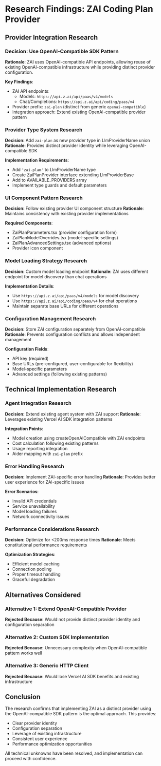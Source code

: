 # Research Findings: ZAI Coding Plan Provider

## Provider Integration Research

### Decision: Use OpenAI-Compatible SDK Pattern
**Rationale**: ZAI uses OpenAI-compatible API endpoints, allowing reuse of existing OpenAI-compatible infrastructure while providing distinct provider configuration.

**Key Findings**:
- ZAI API endpoints:
  - Models: `https://api.z.ai/api/paas/v4/models`
  - Chat/Completions: `https://api.z.ai/api/coding/paas/v4`
- Provider prefix: `zai-plan` (distinct from generic `openai-compatible`)
- Integration approach: Extend existing OpenAI-compatible provider pattern

### Provider Type System Research

**Decision**: Add `zai-plan` as new provider type in LlmProviderName union
**Rationale**: Provides distinct provider identity while leveraging OpenAI-compatible SDK

**Implementation Requirements**:
- Add `'zai-plan'` to LlmProviderName type
- Create ZaiPlanProvider interface extending LlmProviderBase
- Add to AVAILABLE_PROVIDERS array
- Implement type guards and default parameters

### UI Component Pattern Research

**Decision**: Follow existing provider UI component structure
**Rationale**: Maintains consistency with existing provider implementations

**Required Components**:
- ZaiPlanParameters.tsx (provider configuration form)
- ZaiPlanModelOverrides.tsx (model-specific settings)
- ZaiPlanAdvancedSettings.tsx (advanced options)
- Provider icon component

### Model Loading Strategy Research

**Decision**: Custom model loading endpoint
**Rationale**: ZAI uses different endpoint for model discovery than chat operations

**Implementation Details**:
- Use `https://api.z.ai/api/paas/v4/models` for model discovery
- Use `https://api.z.ai/api/coding/paas/v4` for chat operations
- Maintain separate base URLs for different operations

### Configuration Management Research

**Decision**: Store ZAI configuration separately from OpenAI-compatible
**Rationale**: Prevents configuration conflicts and allows independent management

**Configuration Fields**:
- API key (required)
- Base URLs (pre-configured, user-configurable for flexibility)
- Model-specific parameters
- Advanced settings (following existing patterns)

## Technical Implementation Research

### Agent Integration Research

**Decision**: Extend existing agent system with ZAI support
**Rationale**: Leverages existing Vercel AI SDK integration patterns

**Integration Points**:
- Model creation using createOpenAICompatible with ZAI endpoints
- Cost calculation following existing patterns
- Usage reporting integration
- Aider mapping with `zai-plan` prefix

### Error Handling Research

**Decision**: Implement ZAI-specific error handling
**Rationale**: Provides better user experience for ZAI-specific issues

**Error Scenarios**:
- Invalid API credentials
- Service unavailability
- Model loading failures
- Network connectivity issues

### Performance Considerations Research

**Decision**: Optimize for <200ms response times
**Rationale**: Meets constitutional performance requirements

**Optimization Strategies**:
- Efficient model caching
- Connection pooling
- Proper timeout handling
- Graceful degradation

## Alternatives Considered

### Alternative 1: Extend OpenAI-Compatible Provider
**Rejected Because**: Would not provide distinct provider identity and configuration separation

### Alternative 2: Custom SDK Implementation
**Rejected Because**: Unnecessary complexity when OpenAI-compatible pattern works well

### Alternative 3: Generic HTTP Client
**Rejected Because**: Would lose Vercel AI SDK benefits and existing infrastructure

## Conclusion

The research confirms that implementing ZAI as a distinct provider using the OpenAI-compatible SDK pattern is the optimal approach. This provides:
- Clear provider identity
- Configuration separation
- Leverage of existing infrastructure
- Consistent user experience
- Performance optimization opportunities

All technical unknowns have been resolved, and implementation can proceed with confidence.